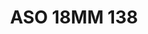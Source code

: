 ---
title: ASO 18MM 138
date: 
draft: false

# descripcion
description : Anillo de plata 925.

materials: Plata 925

color: 

dimensions: 18mm diámetro

code: 05-23-1527

type: "Anillos"

categories: []

price: $5.120,00

price_eftvo: $4.350,00

# Images
# first image will be shown in the product page
images:
  # - image: "images/path_to_image"
  # La ubicacion de las imagenes es imagenes/Anillos/Anillos.Solo Plata/05-23-1527-aso-18mm-138
  - image: "./images/anillos/solo_plata/05-23-1527-aso-18mm-138.jpg"
---